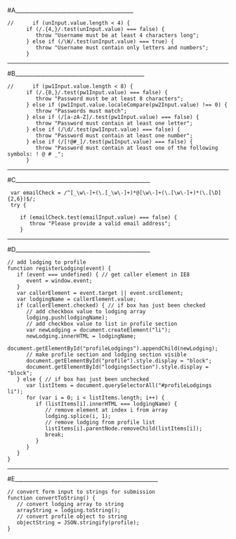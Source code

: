 #A__________________________________________

    //      if (unInput.value.length < 4) {
          if (/.{4,}/.test(unInput.value) === false) {
             throw "Username must be at least 4 characters long";
          } else if (/\W/.test(unInput.value) === true) {
             throw "Username must contain only letters and numbers";
          }
________________________________________________
#B______________________________________________

    //      if (pw1Input.value.length < 8) {
          if (/.{8,}/.test(pw1Input.value) === false) {
             throw "Password must be at least 8 characters";
          } else if (pw1Input.value.localeCompare(pw2Input.value) !== 0) {
             throw "Passwords must match";
          } else if (/[a-zA-Z]/.test(pw1Input.value) === false) {
             throw "Password must contain at least one letter";
          } else if (/\d/.test(pw1Input.value) === false) {
             throw "Password must contain at least one number";
          } else if (/[!@#_]/.test(pw1Input.value) === false) {
             throw "Password must contain at least one of the following symbols: ! @ # _";
          }
__________________________________________________
#C________________________________________________

     var emailCheck = /^[_\w\-]+(\.[_\w\-]+)*@[\w\-]+(\.[\w\-]+)*(\.[\D]{2,6})$/;
     try {

        if (emailCheck.test(emailInput.value) === false) {
           throw "Please provide a valid email address";
        }
__________________________________________________
#D________________________________________________

    // add lodging to profile
    function registerLodging(event) {
       if (event === undefined) { // get caller element in IE8
          event = window.event;
       }
       var callerElement = event.target || event.srcElement;
       var lodgingName = callerElement.value;
       if (callerElement.checked) { // if box has just been checked
          // add checkbox value to lodging array
          lodging.push(lodgingName);
          // add checkbox value to list in profile section
          var newLodging = document.createElement("li");
          newLodging.innerHTML = lodgingName;
          document.getElementById("profileLodgings").appendChild(newLodging);
          // make profile section and lodging section visible
          document.getElementById("profile").style.display = "block";
          document.getElementById("lodgingsSection").style.display = "block";
       } else { // if box has just been unchecked
          var listItems = document.querySelectorAll("#profileLodgings li");
          for (var i = 0; i < listItems.length; i++) {
             if (listItems[i].innerHTML === lodgingName) {
                // remove element at index i from array
                lodging.splice(i, 1); 
                // remove lodging from profile list
                listItems[i].parentNode.removeChild(listItems[i]);
                break;
             }
          }
       }
    }
_____________________________________________________ 
#E___________________________________________________

    // convert form input to strings for submission
    function convertToString() {
       // convert lodging array to string
       arrayString = lodging.toString();
       // convert profile object to string
       objectString = JSON.stringify(profile);
    }
